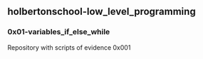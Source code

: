 ## holbertonschool-low_level_programming
### 0x01-variables_if_else_while

Repository with scripts of evidence 0x001